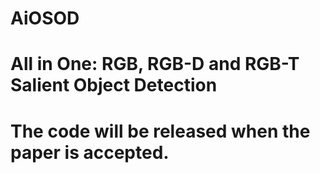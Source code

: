 # AiOSOD
# All in One: RGB, RGB-D and RGB-T Salient Object Detection
# The code will be released when the paper is accepted.
